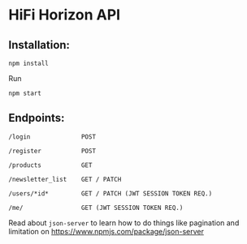 # HiFi Horizon API

## Installation:

```
npm install
```

Run

```
npm start
```

## Endpoints:
```
/login              POST
```
```
/register           POST
```
```
/products           GET
```
```
/newsletter_list    GET / PATCH
```
```
/users/*id*         GET / PATCH (JWT SESSION TOKEN REQ.)
```
```
/me/                GET (JWT SESSION TOKEN REQ.)
```

Read about `json-server` to learn how to do things like pagination and limitation on https://www.npmjs.com/package/json-server
